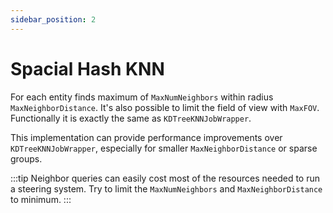 ```yaml
---
sidebar_position: 2
---
```


# Spacial Hash KNN

For each entity finds maximum of `MaxNumNeighbors` within radius `MaxNeighborDistance`. It's also possible to limit the field of view with `MaxFOV`. Functionally it is exactly the same as `KDTreeKNNJobWrapper`. 

This implementation can provide performance improvements over `KDTreeKNNJobWrapper`, especially for smaller `MaxNeighborDistance` or sparse groups.

:::tip
Neighbor queries can easily cost most of the resources needed to run a steering system. Try to limit the `MaxNumNeighbors` and `MaxNeighborDistance` to minimum. 
:::
